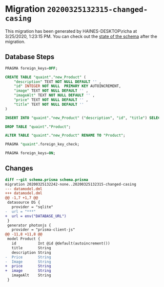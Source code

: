 # Migration `20200325132315-changed-casing`

This migration has been generated by HAINES-DESKTOP\richa at 3/25/2020, 1:23:15 PM.
You can check out the [state of the schema](./schema.prisma) after the migration.

## Database Steps

```sql
PRAGMA foreign_keys=OFF;

CREATE TABLE "quaint"."new_Product" (
    "description" TEXT NOT NULL DEFAULT '' ,
    "id" INTEGER NOT NULL  PRIMARY KEY AUTOINCREMENT,
    "image" TEXT NOT NULL DEFAULT '' ,
    "imageAlt" TEXT NOT NULL DEFAULT '' ,
    "price" TEXT NOT NULL DEFAULT '' ,
    "title" TEXT NOT NULL DEFAULT '' 
) 

INSERT INTO "quaint"."new_Product" ("description", "id", "title") SELECT "description", "id", "title" FROM "quaint"."Product"

DROP TABLE "quaint"."Product";

ALTER TABLE "quaint"."new_Product" RENAME TO "Product";

PRAGMA "quaint".foreign_key_check;

PRAGMA foreign_keys=ON;
```

## Changes

```diff
diff --git schema.prisma schema.prisma
migration 20200325132242-none..20200325132315-changed-casing
--- datamodel.dml
+++ datamodel.dml
@@ -1,7 +1,7 @@
 datasource DS {
   provider = "sqlite"
-  url = "***"
+  url = env("DATABASE_URL")
 }
 generator photonjs {
   provider = "prisma-client-js"
@@ -11,8 +11,8 @@
 model Product {
   id          Int @id @default(autoincrement())
   title       String
   description String
-  Price       String
-  Image       String
+  price       String
+  image       String
   imageAlt    String
 }
```


